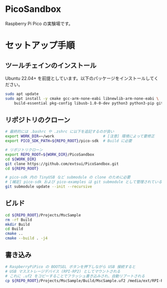 # PicoSandbox

Raspberry Pi Pico の実験場です。

# セットアップ手順

## ツールチェインのインストール
Ubuntu 22.04+ を前提としています。以下のパッケージをインストールしてください。

```sh
sudo apt update
sudo apt install -y cmake gcc-arm-none-eabi libnewlib-arm-none-eabi \
    build-essential pkg-config libusb-1.0-0-dev python3 python3-pip git
```

## リポジトリのクローン
```sh
# 最終的には .bashrc や .zshrc に以下を追記するのが良い
export WORK_DIR=~/work                      # [注意] 環境によって要修正
export PICO_SDK_PATH=${REPO_ROOT}/pico-sdk  # Build に必要

# リポジトリクローン
export REPO_ROOT=${WORK_DIR}/PicoSandbox
cd ${WORK_DIR}
git clone https://github.com/extsui/PicoSandbox.git
cd ${REPO_ROOT}

# pico-sdk 内の TinyUSB など submodule の clone のために必要
# [補足] pico-sdk および pico-examples は git submodule として管理されている
git submodule update --init --recursive
```

## ビルド
```sh
cd ${REPO_ROOT}/Projects/MscSample
rm -rf Build
mkdir Build
cd Build
cmake ..
cmake --build . -j4
```

## 書き込み
```sh
# RaspberryPiPico の BOOTSEL ボタンを押下しながら USB 接続すると
# USB マスストレージデバイス (RPI-RP2) としてマウントされる
# これに .uf2 をコピーすることでフラッシュ書き込みされ、自動リブートされる
cp ${REPO_ROOT}/Projects/MscSample/Build/MscSample.uf2 /media/ext/RPI-RP2
```
